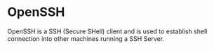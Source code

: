 # OpenSSH

OpenSSH is a SSH (Secure SHell) client and is used to establish shell connection into other machines running a SSH Server.